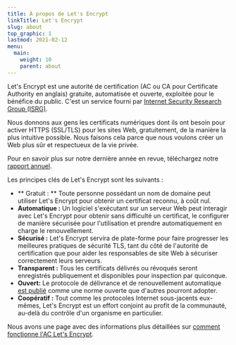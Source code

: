 ```yaml
---
title: À propos de Let's Encrypt
linkTitle: Let's Encrypt
slug: about
top_graphic: 1
lastmod: 2021-02-12
menu:
  main:
    weight: 10
    parent: about
---
```


Let's Encrypt est une autorité de certification (AC ou CA pour Certificate Authority en anglais) gratuite, automatisée et ouverte, exploitée pour le bénéfice du public. C'est un service fourni par [Internet Security Research Group (ISRG)](https://www.abetterinternet.org/).

Nous donnons aux gens les certificats numériques dont ils ont besoin pour activer HTTPS (SSL/TLS) pour les sites Web, gratuitement, de la manière la plus intuitive possible. Nous faisons cela parce que nous voulons créer un Web plus sûr et respectueux de la vie privée.

Pour en savoir plus sur notre dernière année en revue, téléchargez notre [rapport annuel](https://www.abetterinternet.org/annual-reports/).

Les principes clés de Let's Encrypt sont les suivants :

* ** Gratuit : ** Toute personne possédant un nom de domaine peut utiliser Let's Encrypt pour obtenir un certificat reconnu, à coût nul.
* **Automatique :** Un logiciel s'exécutant sur un serveur Web peut interagir avec Let's Encrypt pour obtenir sans difficulté un certificat, le configurer de manière sécurisée pour l'utilisation et prendre automatiquement en charge le renouvellement.
* **Sécurisé :** Let's Encrypt servira de plate-forme pour faire progresser les meilleures pratiques de sécurité TLS, tant du côté de l'autorité de certification que pour aider les responsables de site Web à sécuriser correctement leurs serveurs.
* **Transparent :** Tous les certificats délivrés ou révoqués seront enregistrés publiquement et disponibles pour inspection par quiconque.
* **Ouvert:** Le protocole de délivrance et de renouvellement automatique [est publié](https://tools.ietf.org/html/rfc8555) comme une norme ouverte que d'autres pourront adopter.
* **Coopératif :** Tout comme les protocoles Internet sous-jacents eux-mêmes, Let's Encrypt est un effort conjoint au profit de la communauté, au-delà du contrôle d'un organisme en particulier.

Nous avons une page avec des informations plus détaillées sur [comment fonctionne l'AC Let's Encrypt](/how-it-works).
